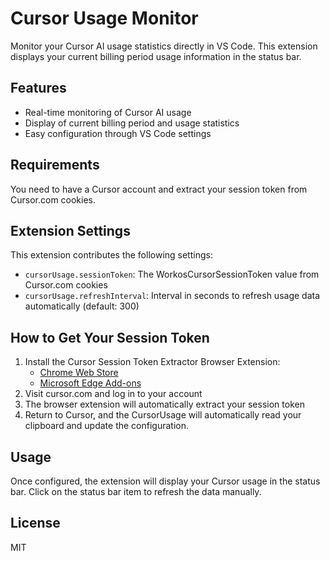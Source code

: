 # Cursor Usage Monitor

Monitor your Cursor AI usage statistics directly in VS Code. This extension displays your current billing period usage information in the status bar.

## Features

- Real-time monitoring of Cursor AI usage
- Display of current billing period and usage statistics
- Easy configuration through VS Code settings

## Requirements

You need to have a Cursor account and extract your session token from Cursor.com cookies.

## Extension Settings

This extension contributes the following settings:

* `cursorUsage.sessionToken`: The WorkosCursorSessionToken value from Cursor.com cookies
* `cursorUsage.refreshInterval`: Interval in seconds to refresh usage data automatically (default: 300)

## How to Get Your Session Token

1. Install the Cursor Session Token Extractor Browser Extension:
   - [Chrome Web Store](https://chromewebstore.google.com/detail/cursor-session-token-extr/pchppfhkjloedakahedjknknjppjpple)
   - [Microsoft Edge Add-ons](https://microsoftedge.microsoft.com/addons/detail/hgabfbdfbpplaoakjkclmijoegfgcdli)
2. Visit cursor.com and log in to your account
3. The browser extension will automatically extract your session token
4. Return to Cursor, and the CursorUsage will automatically read your clipboard and update the configuration.


## Usage

Once configured, the extension will display your Cursor usage in the status bar. Click on the status bar item to refresh the data manually.

## License

MIT